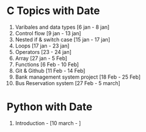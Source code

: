  # C Topics with Date  

1.   Varibales and data types  [6 jan - 8 jan]
2.   Control flow   [9 jan - 13 jan]    
3.   Nested if & switch case   [15 jan - 17 jan]  
4.   Loops   [17 jan - 23 jan]
5.   Operators   [23 - 24 jan]
6.   Array   [27 jan - 5 Feb]
7.   Functions   [6 Feb - 10 Feb]
8.   Git & Github   [11 Feb - 14 Feb]
9.   Bank management system project   [18 Feb - 25 Feb]
10.  Bus Reservation system   [27 Feb - 5 march]  

# Python with Date  

1. Introduction - [10 march - ]

